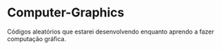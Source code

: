 # Computer-Graphics
Códigos aleatórios que estarei desenvolvendo enquanto aprendo a fazer computação gráfica.
